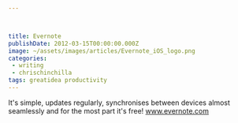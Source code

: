 ```yaml
---



title: Evernote
publishDate: 2012-03-15T00:00:00.000Z
image: ~/assets/images/articles/Evernote_iOS_logo.png
categories:
 - writing
 - chrischinchilla
tags: greatidea productivity
---
```


It's simple, updates regularly, synchronises between devices almost seamlessly and for the most part it's free! <a href="https://www.evernote.com" target="_blank">www.evernote.com</a>
